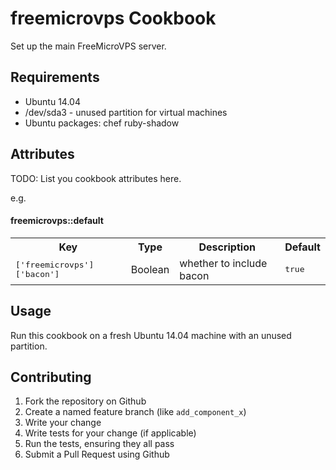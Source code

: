 freemicrovps Cookbook
=====================
Set up the main FreeMicroVPS server.

Requirements
------------
- Ubuntu 14.04
- /dev/sda3 - unused partition for virtual machines
- Ubuntu packages: chef ruby-shadow

Attributes
----------
TODO: List you cookbook attributes here.

e.g.
#### freemicrovps::default
<table>
  <tr>
    <th>Key</th>
    <th>Type</th>
    <th>Description</th>
    <th>Default</th>
  </tr>
  <tr>
    <td><tt>['freemicrovps']['bacon']</tt></td>
    <td>Boolean</td>
    <td>whether to include bacon</td>
    <td><tt>true</tt></td>
  </tr>
</table>

Usage
-----
Run this cookbook on a fresh Ubuntu 14.04 machine with an unused partition.

Contributing
------------
1. Fork the repository on Github
2. Create a named feature branch (like `add_component_x`)
3. Write your change
4. Write tests for your change (if applicable)
5. Run the tests, ensuring they all pass
6. Submit a Pull Request using Github
